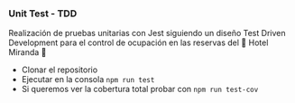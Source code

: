 ### Unit Test - TDD
Realización de pruebas unitarias con Jest siguiendo un diseño Test Driven Development para el control de ocupación en las reservas del 🏨 Hotel Miranda 🏨

- Clonar el repositorio
- Ejecutar en la consola `npm run test`
- Si queremos ver la cobertura total probar con `npm run test-cov`

